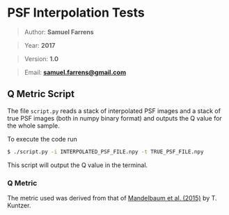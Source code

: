 # PSF Interpolation Tests

> Author: **Samuel Farrens**

> Year: **2017**

> Version: **1.0**

> Email: **[samuel.farrens@gmail.com](mailto:samuel.farrens@gmail.com)**

## Q Metric Script

The file `script.py` reads a stack of interpolated PSF images and a stack of true PSF images (both in numpy binary format) and outputs the Q value for the whole sample.

To execute the code run

```bash
$ ./script.py -i INTERPOLATED_PSF_FILE.npy -t TRUE_PSF_FILE.npy
```

This script will output the Q value in the terminal.

### Q Metric

The metric used was derived from that of [Mandelbaum et al. (2015)](https://arxiv.org/pdf/1412.1825v2.pdf) by T. Kuntzer.
